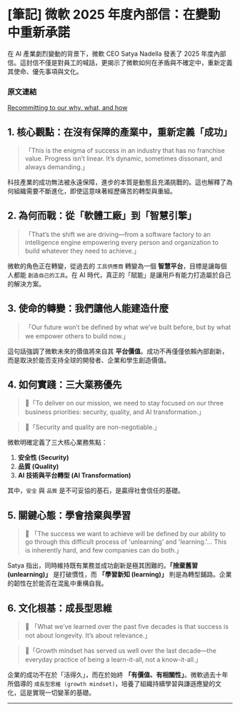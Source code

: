 # [筆記] 微軟 2025 年度內部信：在變動中重新承諾


在 AI 產業劇烈變動的背景下，微軟 CEO Satya Nadella 發表了 2025 年度內部信。這封信不僅是對員工的喊話，更揭示了微軟如何在矛盾與不確定中，重新定義其使命、優先事項與文化。

<!--more-->

### 原文連結

[Recommitting to our why, what, and how](https://blogs.microsoft.com/blog/2025/07/24/recommitting-to-our-why-what-and-how/)

## 1. 核心觀點：在沒有保障的產業中，重新定義「成功」

> 「This is the enigma of success in an industry that has no franchise value. Progress isn’t linear. It’s dynamic, sometimes dissonant, and always demanding.」

科技產業的成功無法被永遠保障，進步的本質是動態且充滿挑戰的。這也解釋了為何組織需要不斷進化，即使這意味著經歷痛苦的轉型與重組。

## 2. 為何而戰：從「軟體工廠」到「智慧引擎」

> 「That’s the shift we are driving—from a software factory to an intelligence engine empowering every person and organization to build whatever they need to achieve.」

微軟的角色正在轉變，從過去的 `工具供應商` 轉變為一個 **智慧平台**，目標是讓每個人都能 `創造自己的工具`。在 AI 時代，真正的「賦能」是讓用戶有能力打造屬於自己的解決方案。

## 3. 使命的轉變：我們讓他人能建造什麼

> 「Our future won’t be defined by what we’ve built before, but by what we empower others to build now.」

這句話強調了微軟未來的價值將來自其 **平台價值**。成功不再僅僅依賴內部創新，而是取決於能否支持全球的開發者、企業和學生創造價值。

## 4. 如何實踐：三大業務優先

> 🌟「To deliver on our mission, we need to stay focused on our three business priorities: security, quality, and AI transformation.」

> 🌟「Security and quality are non-negotiable.」

微軟明確定義了三大核心業務焦點：
1.  **安全性 (Security)**
2.  **品質 (Quality)**
3.  **AI 技術與平台轉型 (AI Transformation)**

其中，`安全` 與 `品質` 是不可妥協的基石，是贏得社會信任的基礎。

## 5. 關鍵心態：學會捨棄與學習

> 🌟 「The success we want to achieve will be defined by our ability to go through this difficult process of 'unlearning' and 'learning.'... This is inherently hard, and few companies can do both.」

Satya 指出，同時維持既有業務並成功創新是極其困難的。**「捨棄舊習 (unlearning)」** 是打破慣性，而 **「學習新知 (learning)」** 則是為轉型鋪路。企業的韌性在於能否在混亂中重構自我。

## 6. 文化根基：成長型思維

> 🌟 「What we’ve learned over the past five decades is that success is not about longevity. It’s about relevance.」

> 🌟「Growth mindset has served us well over the last decade—the everyday practice of being a learn-it-all, not a know-it-all.」

企業的成功不在於「活得久」，而在於始終 **「有價值、有相關性」**。微軟過去十年所倡導的 `成長型思維 (growth mindset)`，培養了組織持續學習與謙遜應變的文化，這是實現一切變革的基礎。

---

